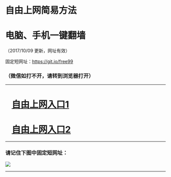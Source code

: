 ﻿# 自由上网简易方法

# 电脑、手机一键翻墙

（2017/10/09 更新，网址有效）

固定短网址：https://git.io/free99

### （微信如打不开，请转到浏览器打开）


***





# &nbsp;&nbsp; <a href="http://ft118257459.fwq-tz-1001.info/fwqtz01.html?t=100900132328 " target="_blank">自由上网入口1</a>
# &nbsp;&nbsp; <a href="http://ft1957316643.fwq-tz-1002.info/fwqtz02.html?t=100900113480 " target="_blank">自由上网入口2</a>
***

### 请记住下图中固定短网址：

<img src="https://s3-us-west-2.amazonaws.com/fwq-1001/yjfq-20170905okok.png" /> 


***

